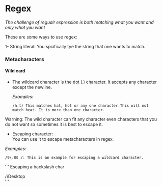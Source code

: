 # Regex
_The challenge of regualr expression is both matching what you want and only what you want_ 

These are some ways to use regex: 


1- String literal: You spcifically tye the string that one wants to match.

### Metacharacters

#### Wild card

- The wildcard character is the dot (.) character. It accepts any character except the newline. 
 
  _Examples:_
  ```
  /h.t/ This matches hat, hot or any one character.This will not match heat. It is more than one character. 
  
  ```
Warning: The wild character can fit any character even characters that you do not want so sometimes it is best to escape it. 



- Escaping character: \
You can use it to escape metacharacters in regex. 

_Examples:_

```
/9\.00 /: This is an example for escaping a wildcard character. 
```

'''
Escaping a backslash char

/\\Desktop\
'''


